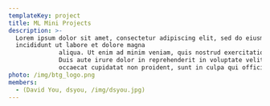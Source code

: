 ```yaml
---
templateKey: project
title: ML Mini Projects
description: >-
  Lorem ipsum dolor sit amet, consectetur adipiscing elit, sed do eiusmod tempor
  incididunt ut labore et dolore magna 
              aliqua. Ut enim ad minim veniam, quis nostrud exercitation ullamco laboris nisi ut aliquip ex ea commodo consequat. 
              Duis aute irure dolor in reprehenderit in voluptate velit esse cillum dolore eu fugiat nulla pariatur. Excepteur sint 
              occaecat cupidatat non proident, sunt in culpa qui officia deserunt mollit anim id est laborum.
photo: /img/btg_logo.png
members:
  - (David You, dsyou, /img/dsyou.jpg)
---
```

